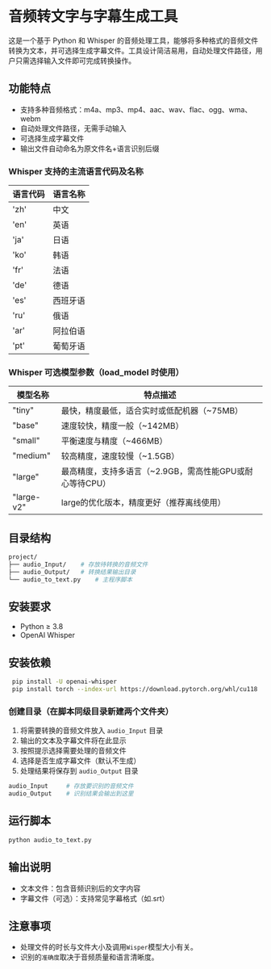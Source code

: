 # 音频转文字与字幕生成工具

这是一个基于 Python 和 Whisper 的音频处理工具，能够将多种格式的音频文件转换为文本，并可选择生成字幕文件。工具设计简洁易用，自动处理文件路径，用户只需选择输入文件即可完成转换操作。

## 功能特点

- 支持多种音频格式：m4a、mp3、mp4、aac、wav、flac、ogg、wma、webm
- 自动处理文件路径，无需手动输入
- 可选择生成字幕文件
- 输出文件自动命名为原文件名+语言识别后缀

### Whisper 支持的主流语言代码及名称

| 语言代码 | 语言名称 |
|----------|----------|
| 'zh'     | 中文     |
| 'en'     | 英语     |
| 'ja'     | 日语     |
| 'ko'     | 韩语     |
| 'fr'     | 法语     |
| 'de'     | 德语     |
| 'es'     | 西班牙语 |
| 'ru'     | 俄语     |
| 'ar'     | 阿拉伯语 |
| 'pt'     | 葡萄牙语 |


### Whisper 可选模型参数（load_model 时使用）

| 模型名称  | 特点描述                                                                 |
|-----------|--------------------------------------------------------------------------|
| "tiny"    | 最快，精度最低，适合实时或低配机器（~75MB）                              |
| "base"    | 速度较快，精度一般（~142MB）                                             |
| "small"   | 平衡速度与精度（~466MB）                                                 |
| "medium"  | 较高精度，速度较慢（~1.5GB）                                             |
| "large"   | 最高精度，支持多语言（~2.9GB，需高性能GPU或耐心等待CPU）                 |
| "large-v2"| large的优化版本，精度更好（推荐离线使用）  

## 目录结构
```bash
project/
├── audio_Input/    # 存放待转换的音频文件
├── audio_Output/   # 转换结果输出目录
└── audio_to_text.py    # 主程序脚本
```
## 安装要求
- Python ≥ 3.8
- OpenAI Whisper

## 安装依赖
   ```bash
    pip install -U openai-whisper
    pip install torch --index-url https://download.pytorch.org/whl/cu118  //若已安装torch请忽略
   ```
### 创建目录（在脚本同级目录新建两个文件夹）
1. 将需要转换的音频文件放入 `audio_Input` 目录
2. 输出的文本及字幕文件将在此显示
3. 按照提示选择需要处理的音频文件
4. 选择是否生成字幕文件（默认不生成）
5. 处理结果将保存到 `audio_Output` 目录
```bash
audio_Input     # 存放要识别的音频文件
audio_Output    # 识别结果会输出到这里
```
## 运行脚本
   ```bash
   python audio_to_text.py
   ```


## 输出说明

- 文本文件：包含音频识别后的文字内容
- 字幕文件（可选）：支持常见字幕格式（如.srt）

## 注意事项

- 处理文件的时长与文件大小及调用`Wisper`模型大小有关。
- 识别的`准确度`取决于音频质量和语言清晰度。
